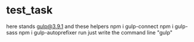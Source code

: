 # test_task
here stands gulp@3.9.1
and these helpers
npm i gulp-connect
npm i gulp-sass
npm i gulp-autoprefixer
run just write the command line "gulp"

